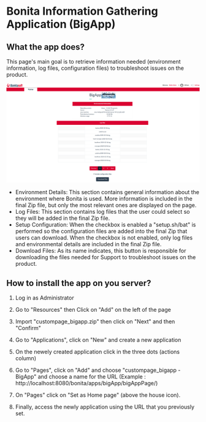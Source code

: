 # Bonita Information Gathering Application (BigApp)


## What the app does?

This page's main goal is to retrieve information needed (environment information, log files, configuration files) to troubleshoot issues on the product.

<img src="ScreenshotBigApp.png"/>

* Environment Details:
This section contains general information about the environment where Bonita is used. More information is included in the final Zip file, but only the most relevant ones are displayed on the page.
* Log Files:
This section contains log files that the user could select so they will be added in the final Zip file.
* Setup Configuration:
When the checkbox is enabled a "setup.sh/bat" is performed so the configuration files are added into the final Zip that users can download. When the checkbox is not enabled, only log files and environmental details are included in the final Zip file.
* Download Files:
As its name indicates, this button is responsible for downloading the files needed for Support to troubleshoot issues on the product.

## How to install the app on you server?

1) Log in as Administrator

2) Go to "Resources" then Click on "Add" on the left of the page

3) Import "custompage_bigapp.zip" then click on "Next" and then "Confirm"

4) Go to "Applications", click on "New" and create a new application

5) On the newely created application click in the three dots (actions column)

6) Go to "Pages", click on "Add" and choose "custompage_bigapp - BigApp" and choose a name for the URL (Example : http://localhost:8080/bonita/apps/bigApp/bigAppPage/)

7) On "Pages" click on "Set as Home page" (above the house icon).

8) Finally, access the newly application using the URL that you previously set.
